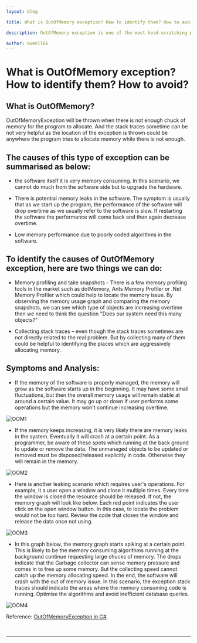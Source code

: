 ```yaml
---
layout: blog

title: What is OutOfMemory exception? How to identify them? How to avoid?

description: OutOfMemory exception is one of the most head-scratching problem to identify when debugging a software. This blog will discuss what OutOfMemory exception is and some typical symptoms of it and what the possible causes are.

author: owenll66
---
```


# What is OutOfMemory exception? How to identify them? How to avoid?

## What is OutOfMemory?

OutOfMemoryException will be thrown when there is not enough chuck of memory for the program to allocate. And the stack traces sometime can be not very helpful as the location of the exception is thrown could be anywhere the program tries to allocate memory while there is not enough.

## The causes of this type of exception can be summarised as below:

* the software itself it is very memory consuming. In this scenario, we cannot do much from the software side but to upgrade the hardware.

* There is potential memory leaks in the software. The symptom is usually that as we start up the program, the performance of the software will drop overtime as we usually refer to the software is slow. If restarting the software the performance will come back and then again decrease overtime.

* Low memory performance due to poorly coded algorithms in the software.  

## To identify the causes of OutOfMemory exception, here are two things we can do:

* Memory profiling and take snapshots - There is a few memory profiling tools in the market such as dotMemory, Ants Memory Profiler or .Net Memory Profiler which could help to locate the memory issue. By observing the memory usage graph and comparing the memory snapshots, we can see which type of objects are increasing overtime then we need to think the question "Does our system need this many objects?"

* Collecting stack traces – even though the stack traces sometimes are not directly related to the real problem. But by collecting many of them could be helpful to identifying the places which are aggressively allocating memory.

## Symptoms and Analysis:

* If the memory of the software is properly managed, the memory will grow as the software starts up in the beginning. It may have some small fluctuations, but then the overall memory usage will remain stable at around a certain value. It may go up or down if user performs some operations but the memory won't continue increasing overtime.

![OOM1](https://www.owenll66.com/blog-res/blog-OOM/OOM1.png)

* If the memory keeps increasing, it is very likely there are memory leaks in the system. Eventually it will crash at a certain point. As a programmer, be aware of these spots which running at the back ground to update or remove the data. The unmanaged objects to be updated or removed must be disposed/released explicitly in code. Otherwise they will remain in the memory.

![OOM2](https://www.owenll66.com/blog-res/blog-OOM/OOM2.png)

* Here is another leaking scenario which requires user's operations. For example, it a user open a window and close it multiple times. Every time the window is closed the resource should be released. If not, the memory graph will look like below. Each red point indicates the user click on the open window button. In this case, to locate the problem would not be too hard. Review the code that closes the window and release the data once not using.

![OOM3](https://www.owenll66.com/blog-res/blog-OOM/OOM3.png)

* In this graph below, the memory graph starts spiking at a certain point. This is likely to be the  memory consuming algorithms running at the background continue requesting large chucks of memory. The drops indicate that the Garbage collector can sense memory pressure and comes in to free up some memory. But the collecting speed cannot catch up the memory allocating speed. In the end, the software will crash with the out of memory issue. In this scenario, the exception stack traces should indicate the areas where the memory consuming code is running. Optimise the algorithms and avoid inefficient database queries.

![OOM4](https://www.owenll66.com/blog-res/blog-OOM/OOM4.png)

Reference: [OutOfMemoryException in C#](https://docs.microsoft.com/en-us/dotnet/api/system.outofmemoryexception?view=net-5.0#:%7E:text=An%20OutOfMemoryException%20exception%20has%20two,to%20successfully%20perform%20an%20operation. "OutOfMemoryException Class").

<br>

***
